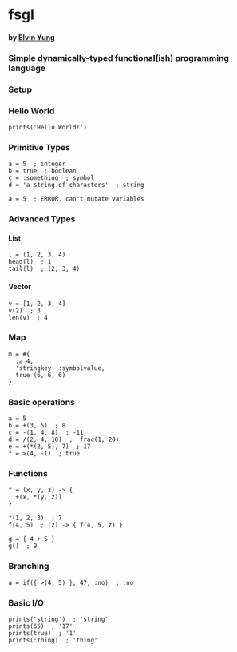 # fsgl
#### by [Elvin Yung](https://github.com/elvinyung)
### Simple dynamically-typed functional(ish) programming language

### Setup

### Hello World
```
prints('Hello World!')
```

### Primitive Types
```
a = 5  ; integer
b = true  ; boolean
c = :something  ; symbol
d = 'a string of characters'  ; string

a = 5  ; ERROR, can't mutate variables
```

### Advanced Types
#### List
```
l = (1, 2, 3, 4)
head(l)  ; 1
tail(l)  ; (2, 3, 4)
```

#### Vector
```
v = [1, 2, 3, 4]
v(2)  ; 3
len(v)  ; 4
```

### Map
```
m = #{
  :a 4,
  'stringkey' :symbolvalue,
  true (6, 6, 6)
}
```

### Basic operations
```
a = 5
b = +(3, 5)  ; 8
c = -(1, 4, 8)  ; -11
d = /(2, 4, 10)  ;  frac(1, 20)
e = +(*(2, 5), 7)  ; 17
f = >(4, -1)  ; true
```

### Functions
```
f = (x, y, z) -> {
  +(x, *(y, z))
}

f(1, 2, 3)  ; 7
f(4, 5)  ; (z) -> { f(4, 5, z) }

g = { 4 + 5 }
g()  ; 9
```

### Branching
```
a = if({ >(4, 5) }, 47, :no)  ; :no
```

### Basic I/O
```
prints('string')  ; 'string'
prints(65)  ; '17'
prints(true)  ; '1'
prints(:thing)  ; 'thing'
```
